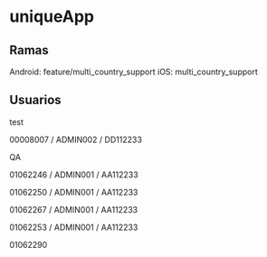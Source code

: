 # uniqueApp

## Ramas

Android: feature/multi_country_support
iOS: multi_country_support

## Usuarios

test

00008007 / ADMIN002 / DD112233

QA

01062246 / ADMIN001 / AA112233

01062250 / ADMIN001 / AA112233

01062267 / ADMIN001 / AA112233

01062253 / ADMIN001 / AA112233

01062290

